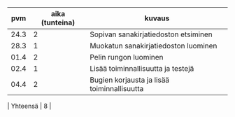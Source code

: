 
| pvm | aika (tunteina) | kuvaus |
| --- | --------------- | ------ |
| 24.3 | 2 | Sopivan sanakirjatiedoston etsiminen |
| 28.3 | 1 | Muokatun sanakirjatiedoston luominen |
| 01.4 | 2 | Pelin rungon luominen |
| 02.4 | 1 | Lisää toiminnallisuutta ja testejä |
| 04.4 | 2 | Bugien korjausta ja lisää toiminnallisuutta |

| Yhteensä | 8 |